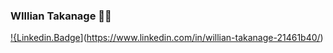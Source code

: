 ### WIllian Takanage 👨‍💻

[!{Linkedin.Badge](https://shields.io/badge/LinkerdIn-blue?style=flat-square&logo=Linkedin&logoColor=white&link=https://https://www.linkedin.com/in/willian-takanage-21461b40/)](https://www.linkedin.com/in/willian-takanage-21461b40/)

<!--
**takanage/takanage** is a ✨ _special_ ✨ repository because its `README.md` (this file) appears on your GitHub profile.

Here are some ideas to get you started:

- 🔭 I’m currently working on ...
- 🌱 I’m currently learning ...
- 👯 I’m looking to collaborate on ...
- 🤔 I’m looking for help with ...
- 💬 Ask me about ...
- 📫 How to reach me: ...
- 😄 Pronouns: ...
- ⚡ Fun fact: ...
-->
